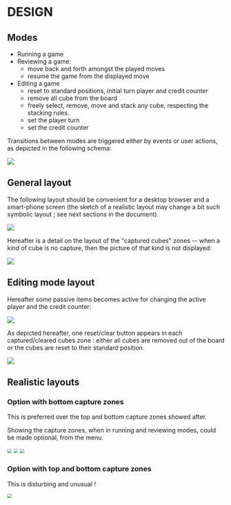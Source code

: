 # DESIGN

## Modes

- Running a game
- Reviewing a game:
  - move back and forth amongst the played moves
  - resume the game from the displayed move
- Editing a game
  - reset to standard positions, initial turn player and credit counter
  - remove all cube from the board
  - freely select, remove, move and stack any cube, respecting the stacking rules.
  - set the player turn
  - set the credit counter

Transitions between modes are triggered either by events or user actions, as depicted in the following schema:

![](./pictures/modes-and-transitions.png)

## General layout

The following layout should be convenient for a desktop browser and a smart-phone screen (the sketch of a realistic layout may change a bit such symbolic layout ; see next sections in the document).

![](./pictures/general-layout.png)

Hereafter is a detail on the layout of the "captured cubes" zones -- when a kind of cube is no capture, then the picture of that kind is not displayed:

![](./pictures/captured-cubes-layout.png)

## Editing mode layout

Hereafter some passive items becomes active for changing the active player and the credit counter:

![](./pictures/setting-mode-layout.png)

As depicted hereafter, one reset/clear button appears in each captured/cleared cubes zone : either all cubes are removed out of the board or the cubes are reset to their standard position.

![](./pictures/captured-cubes-layout-in-setting-mode.png)

## Realistic layouts

### Option with bottom capture zones

This is preferred over the top and bottom capture zones showed after.

Showing the capture zones, when in running and reviewing modes, could be made optional, from the menu.

<img src="./pictures/realistic-layout-bottom-capture-zones-running.png" style="zoom:67%;" />

<img src="./pictures/realistic-layout-bottom-capture-zones-reviewing.png" style="zoom:67%;" />

<img src="./pictures/realistic-layout-bottom-capture-zones-editing.png" style="zoom:67%;" />

### Option with top and bottom capture zones

This is disturbing and unusual !

<img src="./pictures/realistic-layout-top-and-bottom-capture-zones.png" style="zoom:67%;" />